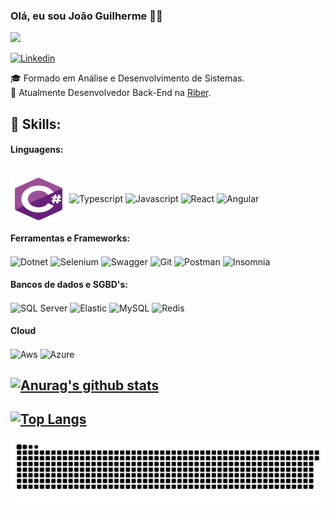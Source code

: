 ### Olá, eu sou João Guilherme 👋😄 

![](https://komarev.com/ghpvc/?username=JotaTostes)

[![Linkedin](https://img.shields.io/badge/LinkedIn-0077B5?style=for-the-badge&logo=linkedin&logoColor=white)](https://www.linkedin.com/in/joaogtostes/)

🎓 Formado em Análise e Desenvolvimento de Sistemas.<br>
🔧 Atualmente Desenvolvedor Back-End na [Riber](https://www.ribercred.com.br/).

## 💼 Skills:
#### Linguagens:
<div style="display: inline_block"><br>
  <img align="center" alt="CSharp" height="70" width="90" src="https://raw.githubusercontent.com/devicons/devicon/master/icons/csharp/csharp-original.svg">
  <img align="center" alt="Typescript" height="70" width="90" src="https://cdn.jsdelivr.net/gh/devicons/devicon@latest/icons/typescript/typescript-original.svg">
  <img align="center" alt="Javascript" height="70" width="90" src="https://cdn.jsdelivr.net/gh/devicons/devicon@latest/icons/javascript/javascript-original.svg">
  <img align="center" alt="React" height="70" width="90" src="https://cdn.jsdelivr.net/gh/devicons/devicon@latest/icons/react/react-original.svg">
  <img align="center" alt="Angular" height="70" width="90" src="https://cdn.jsdelivr.net/gh/devicons/devicon@latest/icons/angular/angular-original.svg">
</div>

#### Ferramentas e Frameworks:
<div style="display: inline-block">
  <img align="center" height="70" width="90" alt="Dotnet" src="https://cdn.jsdelivr.net/gh/devicons/devicon@latest/icons/dotnetcore/dotnetcore-original.svg">
  <img align="center" height="70" width="90" alt="Selenium" src="https://cdn.jsdelivr.net/gh/devicons/devicon@latest/icons/selenium/selenium-original.svg">
  <img align="center" height="70" width="90" alt="Swagger" src="https://cdn.jsdelivr.net/gh/devicons/devicon@latest/icons/swagger/swagger-original-wordmark.svg">
  <img align="center" height="70" width="90" alt="Git" src="https://cdn.jsdelivr.net/gh/devicons/devicon@latest/icons/git/git-original-wordmark.svg">
  <img align="center" height="70" width="90" alt="Postman" src="https://cdn.jsdelivr.net/gh/devicons/devicon@latest/icons/postman/postman-original.svg">
  <img align="center" height="70" width="90" alt="Insomnia" src="https://cdn.jsdelivr.net/gh/devicons/devicon@latest/icons/insomnia/insomnia-original-wordmark.svg">
  
</div>

#### Bancos de dados e SGBD's:
<div style="display: inline-block">
  <img align="center" height="80" width="100" alt="SQL Server" src="https://cdn.jsdelivr.net/gh/devicons/devicon@latest/icons/microsoftsqlserver/microsoftsqlserver-plain-wordmark.svg">
  <img align="center" height="80" width="100" alt="Elastic" src="https://cdn.jsdelivr.net/gh/devicons/devicon@latest/icons/elasticsearch/elasticsearch-original-wordmark.svg">
  <img align="center" height="80" width="100" alt="MySQL" src="https://cdn.jsdelivr.net/gh/devicons/devicon@latest/icons/mysql/mysql-original-wordmark.svg">
  <img align="center" height="80" width="100" alt="Redis" src="https://cdn.jsdelivr.net/gh/devicons/devicon@latest/icons/redis/redis-original-wordmark.svg">
</div>  

#### Cloud
<div style="display: inline-block">
  <img align="center" height="80" width="100" alt="Aws" src="https://cdn.jsdelivr.net/gh/devicons/devicon@latest/icons/amazonwebservices/amazonwebservices-plain-wordmark.svg">
  <img align="center" height="80" width="100" alt="Azure" src="https://cdn.jsdelivr.net/gh/devicons/devicon@latest/icons/azure/azure-original-wordmark.svg">
</div>



## [![Anurag's github stats](https://github-readme-stats.vercel.app/api?username=JotaTostes&show_icons=true&theme=radical)](https://github.com/JotaTostes/github-readme-stats&show_icons=true&theme=radical)
## [![Top Langs](https://github-readme-stats.vercel.app/api/top-langs/?username=JotaTostes&layout=compact)](https://github.com/JotaTostes/github-readme-stats)
<picture>
  <source media="(prefers-color-scheme: dark)" srcset="https://raw.githubusercontent.com/JotaTostes/JotaTostes/output/github-contribution-grid-snake-dark.svg">
  <source media="(prefers-color-scheme: light)" srcset="https://raw.githubusercontent.com/JotaTostes/JotaTostes/output/github-contribution-grid-snake.svg">
  <img alt="github contribution grid snake animation" src="https://raw.githubusercontent.com/JotaTostes/JotaTostes/output/github-contribution-grid-snake.svg">
</picture> 
